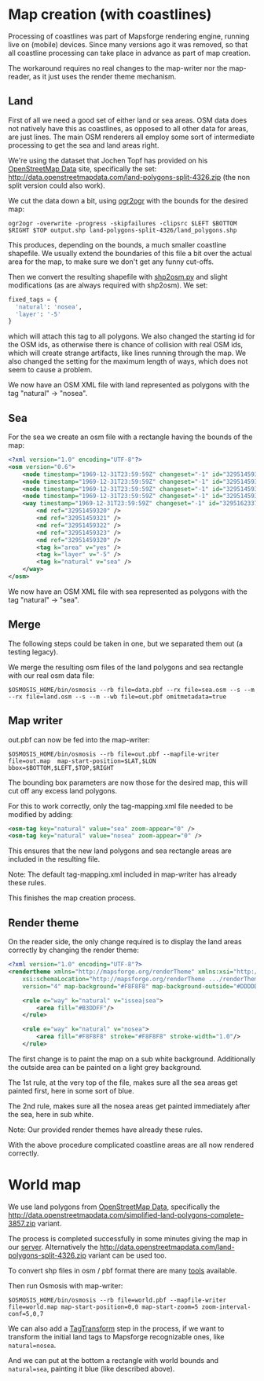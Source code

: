 # Map creation (with coastlines)

Processing of coastlines was part of Mapsforge rendering engine, running live on (mobile) devices. Since many versions ago it was removed, so that all coastline processing can take place in advance as part of map creation.

The workaround requires no real changes to the map-writer nor the map-reader, as it just uses the render theme mechanism.

## Land

First of all we need a good set of either land or sea areas. OSM data does not natively have this as coastlines, as opposed to all other data for areas, are just lines. The main OSM renderers all employ some sort of intermediate processing to get the sea and land areas right.

We're using the dataset that Jochen Topf has provided on his [OpenStreetMap Data](http://openstreetmapdata.com/) site, specifically the set: http://data.openstreetmapdata.com/land-polygons-split-4326.zip (the non split version could also work).

We cut the data down a bit, using [ogr2ogr](http://www.gdal.org/ogr2ogr.html) with the bounds for the desired map:

```
ogr2ogr -overwrite -progress -skipfailures -clipsrc $LEFT $BOTTOM $RIGHT $TOP output.shp land-polygons-split-4326/land_polygons.shp
```

This produces, depending on the bounds, a much smaller coastline shapefile. We usually extend the boundaries of this file a bit over the actual area for the map, to make sure we don't get any funny cut-offs.

Then we convert the resulting shapefile with [shp2osm.py](https://github.com/mapsforge/mapsforge-mapcreator/blob/master/shape2osm.py) and slight modifications (as are always required with shp2osm). We set:

```python
fixed_tags = {
  'natural': 'nosea',
  'layer': '-5'
}
```

which will attach this tag to all polygons. We also changed the starting id for the OSM ids, as otherwise there is chance of collision with real OSM ids, which will create strange artifacts, like lines running through the map. We also changed the setting for the maximum length of ways, which does not seem to cause a problem.

We now have an OSM XML file with land represented as polygons with the tag "natural" -> "nosea".

## Sea

For the sea we create an osm file with a rectangle having the bounds of the map:

```xml
<?xml version="1.0" encoding="UTF-8"?>
<osm version="0.6">
    <node timestamp="1969-12-31T23:59:59Z" changeset="-1" id="32951459320" version="1" lon="$LEFT" lat="$BOTTOM" />
    <node timestamp="1969-12-31T23:59:59Z" changeset="-1" id="32951459321" version="1" lon="$LEFT" lat="$TOP" />
    <node timestamp="1969-12-31T23:59:59Z" changeset="-1" id="32951459322" version="1" lon="$RIGHT" lat="$TOP" />
    <node timestamp="1969-12-31T23:59:59Z" changeset="-1" id="32951459323" version="1" lon="$RIGHT" lat="$BOTTOM" />
    <way timestamp="1969-12-31T23:59:59Z" changeset="-1" id="32951623372" version="1">
        <nd ref="32951459320" />
        <nd ref="32951459321" />
        <nd ref="32951459322" />
        <nd ref="32951459323" />
        <nd ref="32951459320" />
        <tag k="area" v="yes" />
        <tag k="layer" v="-5" />
        <tag k="natural" v="sea" />
    </way>
</osm>

```

We now have an OSM XML file with sea represented as polygons with the tag "natural" -> "sea".

## Merge

The following steps could be taken in one, but we separated them out (a testing legacy).

We merge the resulting osm files of the land polygons and sea rectangle with our real osm data file:

```
$OSMOSIS_HOME/bin/osmosis --rb file=data.pbf --rx file=sea.osm --s --m --rx file=land.osm --s --m --wb file=out.pbf omitmetadata=true
```

## Map writer

out.pbf can now be fed into the map-writer:

```
$OSMOSIS_HOME/bin/osmosis --rb file=out.pbf --mapfile-writer file=out.map  map-start-position=$LAT,$LON bbox=$BOTTOM,$LEFT,$TOP,$RIGHT
```

The bounding box parameters are now those for the desired map, this will cut off any excess land polygons.

For this to work correctly, only the tag-mapping.xml file needed to be modified by adding:

```xml
<osm-tag key="natural" value="sea" zoom-appear="0" />
<osm-tag key="natural" value="nosea" zoom-appear="0" />
```

This ensures that the new land polygons and sea rectangle areas are included in the resulting file.

Note: The default tag-mapping.xml included in map-writer has already these rules.

This finishes the map creation process.

## Render theme

On the reader side, the only change required is to display the land areas correctly by changing the render theme:

```xml
<?xml version="1.0" encoding="UTF-8"?>
<rendertheme xmlns="http://mapsforge.org/renderTheme" xmlns:xsi="http://www.w3.org/2001/XMLSchema-instance"
    xsi:schemaLocation="http://mapsforge.org/renderTheme .../renderTheme-v6.xsd"
    version="4" map-background="#F8F8F8" map-background-outside="#DDDDDD">

    <rule e="way" k="natural" v="issea|sea">
        <area fill="#B3DDFF"/>
    </rule>

    <rule e="way" k="natural" v="nosea">
        <area fill="#F8F8F8" stroke="#F8F8F8" stroke-width="1.0"/>
    </rule>
```

The first change is to paint the map on a sub white background. Additionally the outside area can be painted on a light grey background.

The 1st rule, at the very top of the file, makes sure all the sea areas get painted first, here in some sort of blue.

The 2nd rule, makes sure all the nosea areas get painted immediately after the sea, here in sub white.

Note: Our provided render themes have already these rules.

With the above procedure complicated coastline areas are all now rendered correctly.

# World map

We use land polygons from [OpenStreetMap Data](http://openstreetmapdata.com/), specifically the http://data.openstreetmapdata.com/simplified-land-polygons-complete-3857.zip variant.

The process is completed successfully in some minutes giving the map in our [server](http://download.mapsforge.org/maps/world/).
Alternatively the http://data.openstreetmapdata.com/land-polygons-split-4326.zip variant can be used too.

To convert shp files in osm / pbf format there are many [tools](http://wiki.openstreetmap.org/wiki/Software_comparison/Import_a_shapefile) available.

Then run Osmosis with map-writer:

```
$OSMOSIS_HOME/bin/osmosis --rb file=world.pbf --mapfile-writer file=world.map map-start-position=0,0 map-start-zoom=5 zoom-interval-conf=5,0,7
```

We can also add a [TagTransform](http://wiki.openstreetmap.org/wiki/Osmosis/TagTransform) step in the process, if we want to transform the initial land tags to Mapsforge recognizable ones, like `natural=nosea`.

And we can put at the bottom a rectangle with world bounds and `natural=sea`, painting it blue (like described above).
